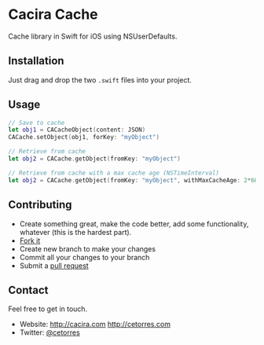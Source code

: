 # Cacira Cache

Cache library in Swift for iOS using NSUserDefaults.

## Installation

Just drag and drop the two `.swift` files into your project.

## Usage

```swift
// Save to cache
let obj1 = CACacheObject(content: JSON)
CACache.setObject(obj1, forKey: "myObject")

// Retrieve from cache
let obj2 = CACache.getObject(fromKey: "myObject")

// Retrieve from cache with a max cache age (NSTimeInterval)
let obj2 = CACache.getObject(fromKey: "myObject", withMaxCacheAge: 2*60*60) // 2h
```

## Contributing

* Create something great, make the code better, add some functionality,
  whatever (this is the hardest part).
* [Fork it](http://help.github.com/forking/)
* Create new branch to make your changes
* Commit all your changes to your branch
* Submit a [pull request](http://help.github.com/pull-requests/)

## Contact

Feel free to get in touch.

* Website: <http://cacira.com> <http://cetorres.com>
* Twitter: [@cetorres](http://twitter.com/cetorres)
